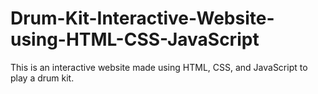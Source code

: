 # Drum-Kit-Interactive-Website-using-HTML-CSS-JavaScript
This is an interactive website made using HTML, CSS, and JavaScript to play a drum kit. 
